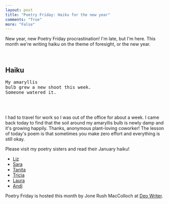 ```yaml
---
layout: post
title: "Poetry Friday: Haiku for the new year"
comments: "True"
more: "False"
---
```


New year, new Poetry Friday procrastination! I'm late, but I'm here. This month we're writing haiku on the theme of foresight, or the new year.

<br>
<h2>Haiku</h2>
<pre class="poem">
My amaryllis
bulb grew a new shoot this week.
Someone watered it.
</pre>
<br><br>

I had to travel for work so I was out of the office for about a week. I came back today to find that the soil around my amaryllis bulb is newly damp and it's growing happily. Thanks, anonymous plant-loving coworker! The lesson of today's poem is that sometimes you make zero effort and everything is still okay.

Please visit my poetry sisters and read their January haiku!

* [Liz](https://lizgartonscanlon.com/2020/01/poetry-project-january-2020/)
* [Sara](https://saralewisholmes.blogspot.com/2020/01/poetry-friday-2020-year-of-hindsight.html)
* [Tanita](http://tanitasdavis.com/wp/?p=10181)
* [Tricia](https://missrumphiuseffect.blogspot.com/2020/01/poetry-sisters-and-last-friday-of-month.html)
* [Laura](https://wp.me/p6Bicx-77W)
* [Andi](https://awrungsponge.blogspot.com/2020/01/january-haiku.html)


Poetry Friday is hosted this month by Jone Rush MacColloch at [Deo Writer](https://deowriter.wordpress.com/2020/01/30/poetry-friday-postcards-hosting-and-a-giveaway/).
